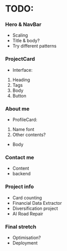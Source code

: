 # TODO:

### Hero & NavBar
- Scaling
- Title & body?
- Try different patterns

### ProjectCard
- Interface:
1. Heading
2. Tags
3. Body
4. Button

### About me
- ProfileCard:
1. Name font
2. Other contents?
- Body

### Contact me
- Content
- backend

### Project info
- Card counting
- Financial Data Extractor
- Diversification project
- AI Road Repair

### Final stretch
- Optimisation?
- Deployment